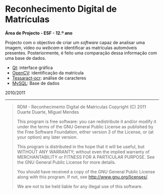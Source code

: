 ﻿Reconhecimento Digital de Matrículas
====================================

__Área de Projecto - ESF - 12.º ano__

Projecto com o objectivo de criar um *software* capaz de analisar uma imagem, vídeo ou *webcam* e identificar as matrículas automóveis presentes.
Posteriormente, é feito uma comparação dessa informação com uma base de dados.

* [Qt](http://qt.nokia.com/): interface gráfica
* [OpenCV](http://opencv.willowgarage.com/wiki/): identificação da matrícula
* [Tessaract-ocr](http://code.google.com/p/tesseract-ocr/): análise de caracteres
* [MySQL](http://www.mysql.com/): Base de dados

2010/2011

---------------------------

>RDM - Reconhecimento Digital de Matriculas
>Copyright (C) 2011  Duarte Duarte, Miguel Mendes
>
>This program is free software: you can redistribute it and/or modify
>it under the terms of the GNU General Public License as published by
>the Free Software Foundation, either version 3 of the License, or
>(at your option) any later version.
>
>This program is distributed in the hope that it will be useful,
>but WITHOUT ANY WARRANTY; without even the implied warranty of
>MERCHANTABILITY or FITNESS FOR A PARTICULAR PURPOSE.  See the
>GNU General Public License for more details.
>
>You should have received a copy of the GNU General Public License
>along with this program.  If not, see <http://www.gnu.org/licenses/>.
>
>We are not to be held liable for any illegal use of this software.

